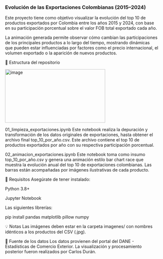 ### Evolución de las Exportaciones Colombianas (2015–2024)

Este proyecto tiene como objetivo visualizar la evolución del top 10 de productos exportados por Colombia entre los años 2015 y 2024, con base en su participación porcentual sobre el valor FOB total exportado cada año.

La animación generada permite observar cómo cambian las participaciones de los principales productos a lo largo del tiempo, mostrando dinámicas que pueden estar influenciadas por factores como el precio internacional, el volumen exportado o la aparición de nuevos productos.

📁 Estructura del repositorio

<img width="329" height="176" alt="image" src="https://github.com/user-attachments/assets/30dfc534-9b91-47f5-9790-b26102d0d04d" />


01_limpieza_exportaciones.ipynb
Este notebook realiza la depuración y transformación de los datos originales de exportaciones, hasta obtener el archivo final top_10_por_año.csv. Este archivo contiene el top 10 de productos exportados por año con su respectiva participación porcentual.

02_animacion_exportaciones.ipynb
Este notebook toma como insumo top_10_por_año.csv y genera una animación estilo bar chart race que muestra la evolución anual del top 10 de exportaciones colombianas. Las barras están acompañadas por imágenes ilustrativas de cada producto.

🔧 Requisitos
Asegúrate de tener instalado:

Python 3.8+

Jupyter Notebook

Las siguientes librerías:

pip install pandas matplotlib pillow numpy

💡 Notas
Las imágenes deben estar en la carpeta imagenes/ con nombres idénticos a los productos del CSV (.jpg).


📌 Fuente de los datos
Los datos provienen del portal del DANE - Estadísticas de Comercio Exterior. La visualización y procesamiento posterior fueron realizados por Carlos Durán.
